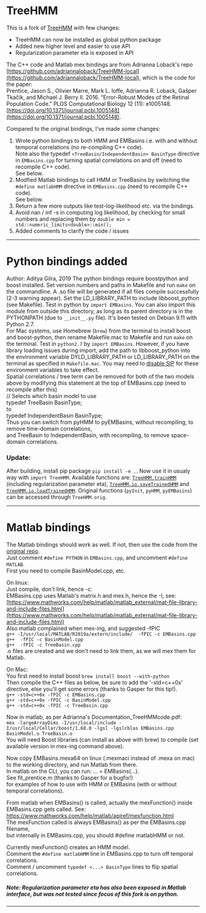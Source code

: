 # TreeHMM
This is a fork of [TreeHMM](https://github.com/adityagilra/TreeHMM-local) with few changes:
  * TreeHMM can now be installed as global python package
  * Added new higher level and easier to use API
  * Regularization parameter eta is exposed in API
  
  
The C++ code and Matlab mex bindings are from Adrianna Loback's repo [https://github.com/adriannaloback/TreeHMM-local](https://github.com/adriannaloback/TreeHMM-local), which is the code for the paper:  
Prentice, Jason S., Olivier Marre, Mark L. Ioffe, Adrianna R. Loback, Gašper Tkačik, and Michael J. Berry II. 2016. “Error-Robust Modes of the Retinal Population Code.” PLOS Computational Biology 12 (11): e1005148. [https://doi.org/10.1371/journal.pcbi.1005148](https://doi.org/10.1371/journal.pcbi.1005148).  
  
Compared to the original bindings, I've made some changes:
1. Wrote python bindings to both HMM and EMBasins i.e. with and without temporal correlations (no re-compiling C++ code).  
  Note also the typedef `<TreeBasin/IndependentBasin> BasinType` directive in `EMBasins.cpp` for turning spatial correlations on and off (need to recompile C++ code).  
  See below.  
2. Modfied Matlab bindings to call HMM or TreeBasins by switching the `#define matlabHMM` directive in `EMBasins.cpp` (need to recompile C++ code).  
  See below.  
3. Return a few more outputs like test-log-likelihood etc. via the bindings.
4. Avoid nan / inf -s in computing log likelihood, by checking for small numbers and replacing them by `double min = std::numeric_limits<double>::min();`
5. Added comments to clarify the code / issues

-------------  
  
# Python bindings added  
Author: Aditya Gilra, 2019
The python bindings require boostpython and boost installed. Set version numbers and paths in Makefile and run `make` on the commandline. A .so file will be generated if all files compile successfully (2-3 warning appear). Set the LD_LIBRARY_PATH to include libboost_python (see Makefile). Test in python by `import EMBasins`. You can also import this module from outside this directory, as long as its parent directory is in the PYTHONPATH (due to `__init__.py` file). It's been tested on Debian 9.11 with Python 2.7.  
For Mac systems, use Homebrew (`brew`) from the terminal to install boost and boost-python, then rename Makefile.mac to Makefile and run `make` on the terminal. Test in `python2.7` by `import EMBasins`. However, if you have library loading issues during import, add the path to libboost_python into the environment variable DYLD_LIBRARY_PATH or LD_LIBRARY_PATH on the terminal as specified in `Makefile.mac`. You may need to [disable SIP](http://osxdaily.com/2015/10/05/disable-rootless-system-integrity-protection-mac-os-x/) for these environment variables to take effect.    
Spatial correlations / tree term can be removed for both of the two models above by modifying this statement at the top of EMBasins.cpp (need to recompile after this)  
 // Selects which basin model to use  
 typedef TreeBasin BasinType;  
 to  
 typedef IndependentBasin BasinType;  
Thus you can switch from pyHMM to pyEMBasins, without recompiling, to remove time-domain correlations,  
 and TreeBasin to IndependentBasin, with recompiling, to remove space-domain correlations.
 
 ### Update:
 After building, install pip package `pip install -e .`. Now use it in usualy way with `import TreeHMM`. Available functions are: [`TreeHMM.trainHMM`](https://github.com/zivadinac/TreeHMM-local/blob/master/TreeHMM/__train__.py#L31) (including regularization parameter eta), [`TreeHMM.io.saveTrainedHMM`](https://github.com/zivadinac/TreeHMM-local/blob/master/TreeHMM/__io__.py#L3) and [`TreeHMM.io.loadTrainedHMM`](https://github.com/zivadinac/TreeHMM-local/blob/master/TreeHMM/__io__.py#L7). Original functions (`pyInit`, `pyHMM`, `pyEMBasins`) can be accessed through `TreeHMM.orig`.
  
-------------  
  
# Matlab bindings  
The Matlab bindings should work as well. If not, then use the code from the [original repo](https://github.com/adriannaloback/TreeHMM-local).   
Just comment `#define PYTHON` in `EMBasins.cpp`, and uncomment `#define MATLAB`.  
First you need to compile BasinModel.cpp, etc.

On linux:  
Just compile, don't link, hence -c:  
EMBasins.cpp uses Matlab's matrix.h and mex.h, hence the -I, see:  
 [https://www.mathworks.com/help/matlab/matlab_external/mat-file-library-and-include-files.html](https://www.mathworks.com/help/matlab/matlab_external/mat-file-library-and-include-files.html)  
Also matlab complained when mex-ing, and suggested -fPIC  
`g++ -I/usr/local/MATLAB/R2019a/extern/include/  -fPIC -c EMBasins.cpp`  
`g++  -fPIC -c BasinModel.cpp`  
`g++  -fPIC -c TreeBasin.cpp`  
.o files are created and we don't need to link them, as we will mex them for Matlab.  
    
On Mac:  
You first need to install boost
`brew install boost --with-python`  
Then compile the C++ files as below, be sure to add the '-std=c++0x' directive, else you'll get some errors (thanks to Gasper for this tip!).  
`g++ -std=c++0x -fPIC -c EMBasins.cpp`  
`g++ -std=c++0x -fPIC -c BasinModel.cpp`  
`g++ -std=c++0x -fPIC -c TreeBasin.cpp`  
    
Now in matlab, as per Adrianna's Documentation_TreeHMMcode.pdf:  
`mex -largeArrayDims -I/usr/local/include -I/usr/local/Cellar/boost/1.68.0 -lgsl -lgslcblas EMBasins.cpp BasinModel.o TreeBasin.o`  
You will need Boost libraries (can install as above with brew) to compile (set available version in mex-ing command above).  
  
Now copy EMBasins.mexa64 on linux (.mexmaci instead of .mexa on mac) to the working directory, and run Matlab from there.  
In matlab on the CLI, you can run: ... = EMBasins(...).  
See fit_prentice.m (thanks to Gasper for a bugfix!)  
 for examples of how to use with HMM or EMBasins (with or without temporal correlations).  
  
From matlab when EMBasins() is called, actually the mexFunction() inside EMBasins.cpp gets called. See:  
https://www.mathworks.com/help/matlab/apiref/mexfunction.html  
The mexFunction called is always EMBasins() as per the EMBasins.cpp filename,  
 but internally in EMBasins.cpp, you should #define matlabHMM or not.    
  
Currently mexFunction() creates an HMM model.  
Comment the `#define matlabHMM` line in EMBasins.cpp to turn off temporal correlations.  
Comment / uncomment `typedef <...> BasinType` lines to flip spatial correlations.  

##### Note: Regularization parameter eta has also been exposed in Matlab interface, but was not tested since focus of this fork is on python.
  
------------
